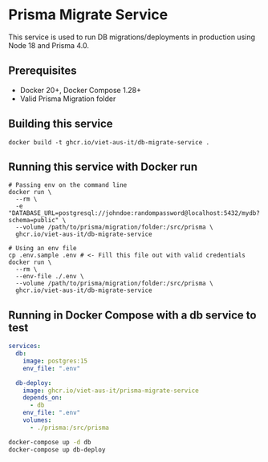 # Prisma Migrate Service

This service is used to run DB migrations/deployments in production
using Node 18 and Prisma 4.0.

## Prerequisites

- Docker 20+, Docker Compose 1.28+
- Valid Prisma Migration folder

## Building this service

```shell
docker build -t ghcr.io/viet-aus-it/db-migrate-service .
```

## Running this service with Docker run

```shell
# Passing env on the command line
docker run \
  --rm \
  -e "DATABASE_URL=postgresql://johndoe:randompassword@localhost:5432/mydb?schema=public" \
  --volume /path/to/prisma/migration/folder:/src/prisma \
  ghcr.io/viet-aus-it/db-migrate-service

# Using an env file
cp .env.sample .env # <- Fill this file out with valid credentials
docker run \
  --rm \
  --env-file ./.env \
  --volume /path/to/prisma/migration/folder:/src/prisma \
  ghcr.io/viet-aus-it/db-migrate-service
```

## Running in Docker Compose with a db service to test

```yaml
services:
  db:
    image: postgres:15
    env_file: ".env"

  db-deploy:
    image: ghcr.io/viet-aus-it/prisma-migrate-service
    depends_on:
      - db
    env_file: ".env"
    volumes:
      - ./prisma:/src/prisma
```

```bash
docker-compose up -d db
docker-compose up db-deploy
```